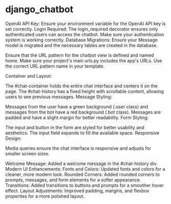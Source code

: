 # django_chatbot

OpenAI API Key: Ensure your environment variable for the OpenAI API key is set correctly.
Login Required: The login_required decorator ensures only authenticated users can access the chatbot. Make sure your authentication system is working correctly.
Database Migrations: Ensure your Message model is migrated and the necessary tables are created in the database.

Ensure that the URL pattern for the chatbot view is defined and named home.
Make sure your project's main urls.py includes the app's URLs.
Use the correct URL pattern name in your template.

Container and Layout:

The #chat-container holds the entire chat interface and centers it on the page.
The #chat-history has a fixed height with scrollable content, allowing users to see previous messages.
Message Styling:

Messages from the user have a green background (.user class) and messages from the bot have a red background (.bot class).
Messages are padded and have a slight margin for better readability.
Form Styling:

The input and button in the form are styled for better usability and aesthetics.
The input field expands to fill the available space.
Responsive Design:

Media queries ensure the chat interface is responsive and adjusts for smaller screen sizes.

Welcome Message: Added a welcome message in the #chat-history div.
Modern UI Enhancements:
Fonts and Colors: Updated fonts and colors for a cleaner, more modern look.
Rounded Corners: Added rounded corners to prompts, messages, and form elements for a softer appearance.
Transitions: Added transitions to buttons and prompts for a smoother hover effect.
Layout Adjustments: Improved padding, margins, and flexbox properties for a more polished layout.